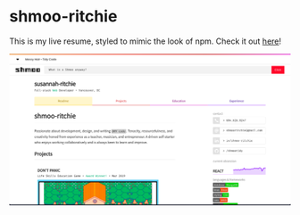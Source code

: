 # shmoo-ritchie
This is my live resume, styled to mimic the look of npm. Check it out [here](https://shmootidy.github.io/live-resume/)!

![screenshot](/docs/screenshot.png)
